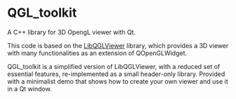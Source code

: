 # QGL_toolkit

A C++ library for 3D OpengL viewer with Qt.

This code is based on the [LibQGLViewer](http://libqglviewer.com/) library, which provides a 3D viewer with many functionalities as an extension of QOpenGLWidget.

QGL_toolkit is a simplified version of LibQGLViewer, with a reduced set of essential features, re-implemented as a small header-only library.
Provided with a minimalist demo that shows how to create your own viewer and use it in a Qt window. 
